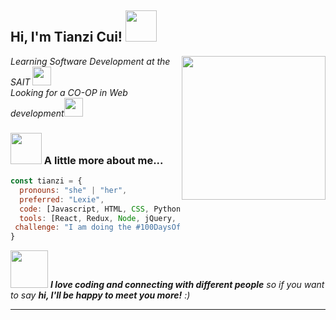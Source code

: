 <h2> Hi, I'm Tianzi Cui! <img src="https://media.giphy.com/media/mGcNjsfWAjY5AEZNw6/giphy.gif" width="50"></h2>
<img align='right' src="https://media.giphy.com/media/ieyl9zmCjO4b4t6qoY/giphy.gif" width="230">
<p><em>Learning Software Development at the SAIT <img src="https://media.giphy.com/media/fYSnHlufseco8Fh93Z/giphy.gif" width="30"></br>Looking for a CO-OP in Web development<img src="https://media.giphy.com/media/WUlplcMpOCEmTGBtBW/giphy.gif" width="30"> 
</em></p>

### <img src="https://myqqjd.com/wp-content/uploads/2021/06/20210606152103695.gif" width="50"> A little more about me...  

```javascript
const tianzi = {
  pronouns: "she" | "her",
  preferred: "Lexie",
  code: [Javascript, HTML, CSS, Python, C#, SQL],
  tools: [React, Redux, Node, jQuery, REST, Bootstrap, Docker],
 challenge: "I am doing the #100DaysOfCode challenge focused on python"
}
```

<img src="https://media.giphy.com/media/LnQjpWaON8nhr21vNW/giphy.gif" width="60"> <em><b>I love coding and connecting with different people</b> so if you want to say <b>hi, I'll be happy to meet you more!</b> :)</em>

---

